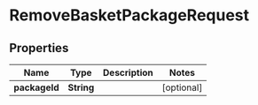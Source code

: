 

# RemoveBasketPackageRequest


## Properties

| Name | Type | Description | Notes |
|------------ | ------------- | ------------- | -------------|
|**packageId** | **String** |  |  [optional] |




